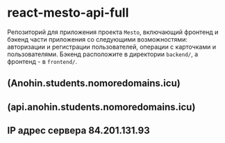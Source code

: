 # react-mesto-api-full  
Репозиторий для приложения проекта `Mesto`, включающий фронтенд и бэкенд части приложения со следующими возможностями: авторизации и регистрации пользователей, операции с карточками и пользователями. Бэкенд расположите в директории `backend/`, а фронтенд - в `frontend/`. 
  
## (Anohin.students.nomoredomains.icu)

## (api.anohin.students.nomoredomains.icu)

## IP адрес сервера 84.201.131.93
